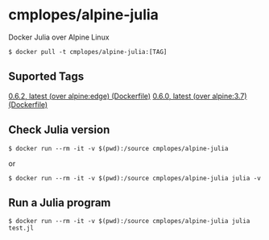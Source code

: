 # cmplopes/alpine-julia
Docker Julia over Alpine Linux

```
$ docker pull -t cmplopes/alpine-julia:[TAG]
```

## Suported Tags

[0.6.2, latest (over alpine:edge) (Dockerfile)](https://github.com/cmplopes/alpine-julia/blob/master/0.6.2/Dockerfile)
[0.6.0, latest (over alpine:3.7) (Dockerfile)](https://github.com/cmplopes/alpine-julia/blob/master/0.6.0/Dockerfile)

## Check Julia version
```
$ docker run --rm -it -v $(pwd):/source cmplopes/alpine-julia
```
or
```
$ docker run --rm -it -v $(pwd):/source cmplopes/alpine-julia julia -v
```

## Run a Julia program
```
$ docker run --rm -it -v $(pwd):/source cmplopes/alpine-julia julia test.jl
```
